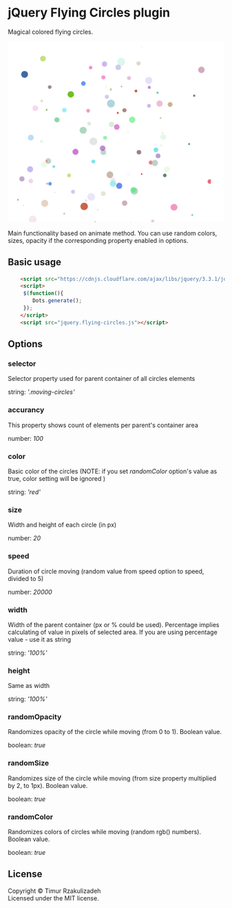jQuery Flying Circles plugin
================================

Magical colored flying circles.

![Alt text](promo.gif?raw=true "jQuery Flying Circles plugin")

Main functionality based on animate method. You can use random colors, sizes, opacity if the corresponding property enabled in options.

Basic usage
---

```html
	<script src="https://cdnjs.cloudflare.com/ajax/libs/jquery/3.3.1/jquery.min.js"></script>
	<script>
	 $(function(){
		Dots.generate();
	 });
	</script>
	<script src="jquery.flying-circles.js"></script>
```


Options
---

### selector

Selector property used for parent container of all circles elements

string: *'.moving-circles'*

### accurancy

This property shows count of elements per parent's container area

number: *100*

### color

Basic color of the circles (NOTE: if you set *randomColor* option's value as true, color setting will be ignored )

string: *'red'*

### size

Width and height of each circle (in px)

number: *20*

### speed

Duration of circle moving (random value from speed option to speed, divided to 5)

number: *20000*

### width

Width of the parent container (px or % сould be used). Percentage implies calculating of value in pixels of selected area. If you are using percentage value - use it as string

string: *'100%'*

### height

Same as width

string: *'100%'*

### randomOpacity 

Randomizes opacity of the circle while moving (from 0 to 1). Boolean value.

boolean: *true*

### randomSize

Randomizes size of the circle while moving (from size property multiplied by 2, to 1px). Boolean value.

boolean: *true*

### randomColor 

Randomizes colors of circles while moving (random rgb() numbers). Boolean value.

boolean: *true*

## License
Copyright &copy; Timur Rzakulizadeh<br>
Licensed under the MIT license.
 